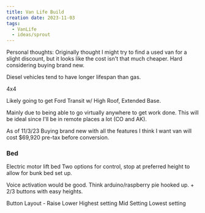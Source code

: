 ```yaml
---
title: Van Life Build
creation date: 2023-11-03
tags:
  - VanLife
  - ideas/sprout
---
```

Personal thoughts:
Originally thought I might try to find a used van for a slight discount, but it looks like the cost isn't that much cheaper. 
Hard considering buying brand new.

Diesel vehicles tend to have longer lifespan than gas. 

4x4 

Likely going to get Ford Transit w/ High Roof, Extended Base.

Mainly due to being able to go virtually anywhere to get work done. This will be ideal since I'll be in remote places a lot (CO and AK).

As of 11/3/23 Buying brand new with all the features I think I want van will cost $69,920 pre-tax before conversion.


### Bed
Electric motor lift bed
Two options for control, stop at preferred height to allow for bunk bed set up.

Voice activation would be good.
Think arduino/raspberry pie hooked up. + 2/3 buttons with easy heights.

Button Layout -
Raise
Lower
Highest setting
Mid Setting
Lowest setting
